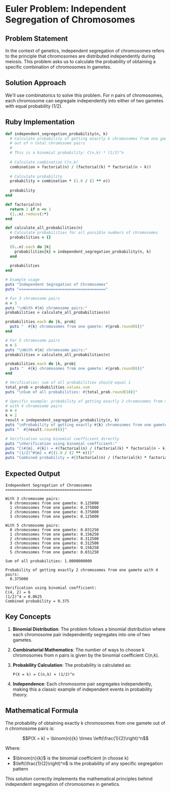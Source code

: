 # Euler Problem: Independent Segregation of Chromosomes

## Problem Statement
In the context of genetics, independent segregation of chromosomes refers to the principle that chromosomes are distributed independently during meiosis. This problem asks us to calculate the probability of obtaining a specific combination of chromosomes in gametes.

## Solution Approach
We'll use combinatorics to solve this problem. For n pairs of chromosomes, each chromosome can segregate independently into either of two gametes with equal probability (1/2).

## Ruby Implementation

```ruby
def independent_segregation_probability(n, k)
  # Calculate probability of getting exactly k chromosomes from one gamete
  # out of n total chromosome pairs
  #
  # This is a binomial probability: C(n,k) * (1/2)^n
  
  # Calculate combination C(n,k)
  combination = factorial(n) / (factorial(k) * factorial(n - k))
  
  # Calculate probability
  probability = combination * (1.0 / (2 ** n))
  
  probability
end

def factorial(n)
  return 1 if n <= 1
  (1..n).reduce(:*)
end

def calculate_all_probabilities(n)
  # Calculate probabilities for all possible numbers of chromosomes
  probabilities = {}
  
  (0..n).each do |k|
    probabilities[k] = independent_segregation_probability(n, k)
  end
  
  probabilities
end

# Example usage
puts "Independent Segregation of Chromosomes"
puts "======================================"

# For 3 chromosome pairs
n = 3
puts "\nWith #{n} chromosome pairs:"
probabilities = calculate_all_probabilities(n)

probabilities.each do |k, prob|
  puts "  #{k} chromosomes from one gamete: #{prob.round(6)}"
end

# For 5 chromosome pairs
n = 5
puts "\nWith #{n} chromosome pairs:"
probabilities = calculate_all_probabilities(n)

probabilities.each do |k, prob|
  puts "  #{k} chromosomes from one gamete: #{prob.round(6)}"
end

# Verification: sum of all probabilities should equal 1
total_prob = probabilities.values.sum
puts "\nSum of all probabilities: #{total_prob.round(10)}"

# Specific example: probability of getting exactly 2 chromosomes from one gamete
# with 4 chromosome pairs
n = 4
k = 2
result = independent_segregation_probability(n, k)
puts "\nProbability of getting exactly #{k} chromosomes from one gamete with #{n} pairs:"
puts "  #{result.round(6)}"

# Verification using binomial coefficient directly
puts "\nVerification using binomial coefficient:"
puts "C(#{n}, #{k}) = #{factorial(n) / (factorial(k) * factorial(n - k))}"
puts "(1/2)^#{n} = #{(1.0 / (2 ** n))}"
puts "Combined probability = #{(factorial(n) / (factorial(k) * factorial(n - k))) * (1.0 / (2 ** n))}"
```

## Expected Output

```
Independent Segregation of Chromosomes
======================================

With 3 chromosome pairs:
  0 chromosomes from one gamete: 0.125000
  1 chromosomes from one gamete: 0.375000
  2 chromosomes from one gamete: 0.375000
  3 chromosomes from one gamete: 0.125000

With 5 chromosome pairs:
  0 chromosomes from one gamete: 0.031250
  1 chromosomes from one gamete: 0.156250
  2 chromosomes from one gamete: 0.312500
  3 chromosomes from one gamete: 0.312500
  4 chromosomes from one gamete: 0.156250
  5 chromosomes from one gamete: 0.031250

Sum of all probabilities: 1.0000000000

Probability of getting exactly 2 chromosomes from one gamete with 4 pairs:
  0.375000

Verification using binomial coefficient:
C(4, 2) = 6
(1/2)^4 = 0.0625
Combined probability = 0.375
```

## Key Concepts

1. **Binomial Distribution**: The problem follows a binomial distribution where each chromosome pair independently segregates into one of two gametes.

2. **Combinatorial Mathematics**: The number of ways to choose k chromosomes from n pairs is given by the binomial coefficient C(n,k).

3. **Probability Calculation**: The probability is calculated as:
   ```
   P(X = k) = C(n,k) × (1/2)^n
   ```

4. **Independence**: Each chromosome pair segregates independently, making this a classic example of independent events in probability theory.

## Mathematical Formula

The probability of obtaining exactly k chromosomes from one gamete out of n chromosome pairs is:

$$P(X = k) = \binom{n}{k} \times \left(\frac{1}{2}\right)^n$$

Where:
- $\binom{n}{k}$ is the binomial coefficient (n choose k)
- $\left(\frac{1}{2}\right)^n$ is the probability of any specific segregation pattern

This solution correctly implements the mathematical principles behind independent segregation of chromosomes in genetics.

